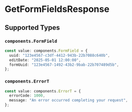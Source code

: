 # GetFormFieldsResponse


## Supported Types

### `components.FormField`

```typescript
const value: components.FormField = {
  uuid: "123e4567-c3df-4412-943b-22b7088c640b",
  editDate: "2025-05-01 12:00:00",
  formUuid: "123e4567-1492-43b2-9bab-22b707489d5b",
};
```

### `components.ErrorT`

```typescript
const value: components.ErrorT = {
  errorCode: 1000,
  message: "An error occurred completing your request",
};
```


